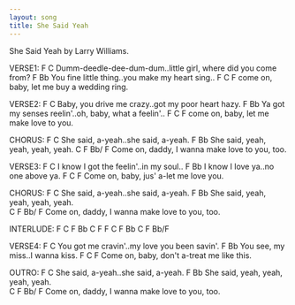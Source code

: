 ```yaml
---
layout: song
title: She Said Yeah
---
```

She Said Yeah by Larry Williams.
 
VERSE1:
F                        C
Dumm-deedle-dee-dum-dum..little girl, where did you come from?
F                      Bb
You fine little thing..you make my heart sing..
F                     C             F
come on, baby, let me buy a wedding ring.
 
VERSE2:
F                         C
Baby, you drive me crazy..got my poor heart hazy.
F                         Bb
Ya got my senses reelin'..oh, baby, what a feelin'..
F                     C            F
come on, baby, let me make love to you.
 
CHORUS:
F                           C
She said, a-yeah..she said, a-yeah.
          F                 Bb
She said, yeah, yeah, yeah, yeah.
C                         F  Bb/ F
Come on, daddy, I wanna make love to you, too. 

VERSE3:
F                               C
I know I got the feelin'..in my soul..
  F                  Bb
I know I love ya..no one above ya.
F                   C             F
Come on, baby, jus' a-let me love you.
 
CHORUS:
F                           C
She said, a-yeah..she said, a-yeah.
          F                 Bb
She said, yeah, yeah, yeah, yeah.                
C                         F  Bb/ F
Come on, daddy, I wanna make love to you, too. 
 
INTERLUDE: 
F C F Bb C F F C F Bb C F Bb/F
 
VERSE4:
F                                    C
You got me cravin'..my love you been savin'.
    F                     Bb
You see, my miss..I wanna kiss.
F                    C               F
Come on, baby, don't a-treat me like this.
 
OUTRO:
F                           C
She said, a-yeah..she said, a-yeah.
          F                 Bb
She said, yeah, yeah, yeah, yeah.               
C                             F                     Bb/ F
Come on, daddy, I wanna make love to you, too. 
 

